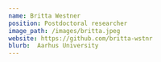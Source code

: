 ```yaml
---
name: Britta Westner
position: Postdoctoral researcher
image_path: /images/britta.jpeg
website: https://github.com/britta-wstnr
blurb:  Aarhus University
---
```

